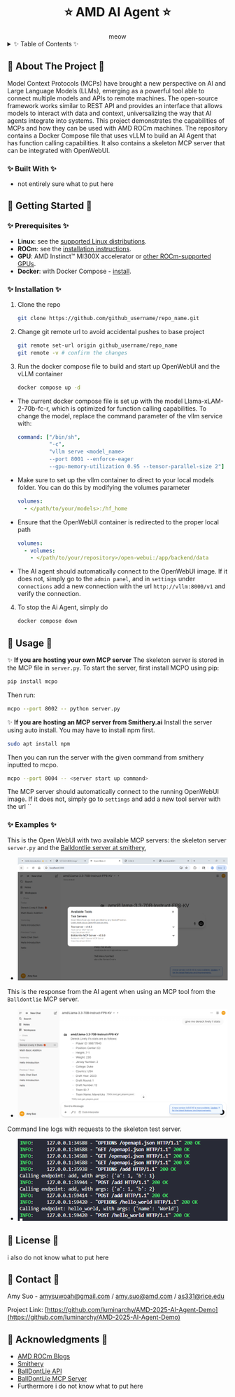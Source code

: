 <div align="center">

<h1> ⭐  AMD AI Agent ⭐ </h1>
meow
<div align="left">



<!-- TABLE OF CONTENTS -->

<details>
  <summary>✨ Table of Contents ✨ </summary>
  <ol>
    <li>
      <a href="#about-the-project">About The Project</a>
      <ul>
        <li><a href="#built-with">Built With</a></li>
      </ul>
    </li>
    <li>
      <a href="#getting-started">Getting Started</a>
      <ul>
        <li><a href="#prerequisites">Prerequisites</a></li>
        <li><a href="#installation">Installation</a></li>
      </ul>
    </li>
    <li><a href="#usage">Usage</a>
      <ul>
        <li><a href="#examples">Examples</a></li>
      </ul></li>
    <li><a href="#license">License</a></li>
    <li><a href="#contact">Contact</a></li>
    <li><a href="#acknowledgments">Acknowledgments</a></li>
  </ol>
</details>

<!-- ABOUT THE PROJECT -->

## 🌟 About The Project 🌟

Model Context Protocols (MCPs) have brought a new perspective on AI and Large Language Models (LLMs), emerging as a powerful tool able to connect multiple models and APIs to remote machines. The  open-source framework works similar to REST API and provides an interface that allows models to interact with data and context, universalizing the way that AI agents integrate into systems. This project demonstrates the capabilities of MCPs and how they can be used with AMD ROCm machines. The repository contains a Docker Compose file that uses vLLM to build an AI Agent that has function calling capabilities. It also contains a skeleton MCP server that can be integrated with OpenWebUI.


### ✨ Built With ✨

* not entirely sure what to put here

<!-- GETTING STARTED -->

## 🌟 Getting Started 🌟

### ✨ Prerequisites ✨

* **Linux**: see the [supported Linux distributions](https://rocm.docs.amd.com/projects/install-on-linux/en/latest/reference/system-requirements.html#supported-operating-systems).
* **ROCm**: see the [installation instructions](https://rocm.docs.amd.com/projects/install-on-linux/en/latest/tutorial/quick-start.html).
* **GPU**: AMD Instinct™ MI300X accelerator or [other ROCm-supported GPUs](https://rocm.docs.amd.com/projects/install-on-linux/en/latest/reference/system-requirements.html).
* **Docker**: with Docker Compose - [install](https://docs.docker.com/engine/install/).

### ✨ Installation ✨

1. Clone the repo
   
   ```sh
   git clone https://github.com/github_username/repo_name.git
   ```
2. Change git remote url to avoid accidental pushes to base project
   
   ```sh
   git remote set-url origin github_username/repo_name
   git remote -v # confirm the changes
   ```
3. Run the docker compose file to build and start up OpenWebUI and the vLLM container
   
   ```sh
   docker compose up -d
   ```

* The current docker compose file is set up with the model Llama-xLAM-2-70b-fc-r, which is optimized for function calling capabilities. To change the model, replace the command parameter of the vllm service with:
  
  ```yaml
  command: ["/bin/sh", 
            "-c", 
            "vllm serve <model_name> 
            --port 8001 --enforce-eager 
            --gpu-memory-utilization 0.95 --tensor-parallel-size 2"]
  ```
* Make sure to set up the vllm container to direct to your local models folder. You can do this by modifying the volumes parameter
  
  ```yaml
  volumes:
    - </path/to/your/models>:/hf_home
  ```
* Ensure that the OpenWebUI container is redirected to the proper local path
  
  ```yaml
  volumes:
    - volumes:
      - </path/to/your/repository>/open-webui:/app/backend/data
  ```
* The AI agent should automatically connect to the OpenWebUI image. If it does not, simply go to the `admin panel`, and in `settings` under `connections` add a new connection with the url `http://vllm:8000/v1` and verify the connection.

4. To stop the Ai Agent, simply do
   
   ```sh
   docker compose down
   ```

## 🌟 Usage 🌟

✨ **If you are hosting your own MCP server**
The skeleton server is stored in the MCP file in `server.py`. To start the server, first install MCPO using pip:

```sh
pip install mcpo
```

Then run:

```sh
mcpo --port 8002 -- python server.py
```

✨ **If you are hosting an MCP server from Smithery.ai**
Install the server using auto install. You may have to install npm first.

```sh
sudo apt install npm
```

Then you can run the server with the given command from smithery inputted to mcpo.

```sh
mcpo --port 8004 -- <server start up command>
```

The MCP server should automatically connect to the running OpenWebUI image. If it does not, simply go to `settings` and add a new tool server with the url ``

### ✨ Examples ✨

This is the Open WebUI with two available MCP servers: the skeleton server `server.py` and the [Balldontlie server at smithery](https://smithery.ai/server/@mikechao/balldontlie-mcp "https://smithery.ai/server/@mikechao/balldontlie-mcp"),

* ![tools](assets/toolservers.png)

This is the response from the AI agent when using an MCP tool from the `Balldontlie` MCP server.

* ![mcp1](assets/mcp1.png)

Command line logs with requests to the skeleton test server.

* ![logs](assets/mcplogs.png)


## 🌟 License 🌟

i also do not know what to put here

<!-- CONTACT -->

## 🌟 Contact 🌟

Amy Suo - amysuwoah@gmail.com / amy.suo@amd.com / as331@rice.edu


Project Link: [https://github.com/luminarchy/AMD-2025-AI-Agent-Demo](https://github.com/luminarchy/AMD-2025-AI-Agent-Demo)

<!-- ACKNOWLEDGMENTS -->

## 🌟 Acknowledgments 🌟

* [AMD ROCm Blogs](https://rocm.blogs.amd.com/)
* [Smithery](https://smithery.ai/)
* [BallDontLie API](https://www.balldontlie.io/)
* [BallDontLie MCP Server](https://github.com/mikechao/balldontlie-mcp)
* Furthermore i do not know what to put here

